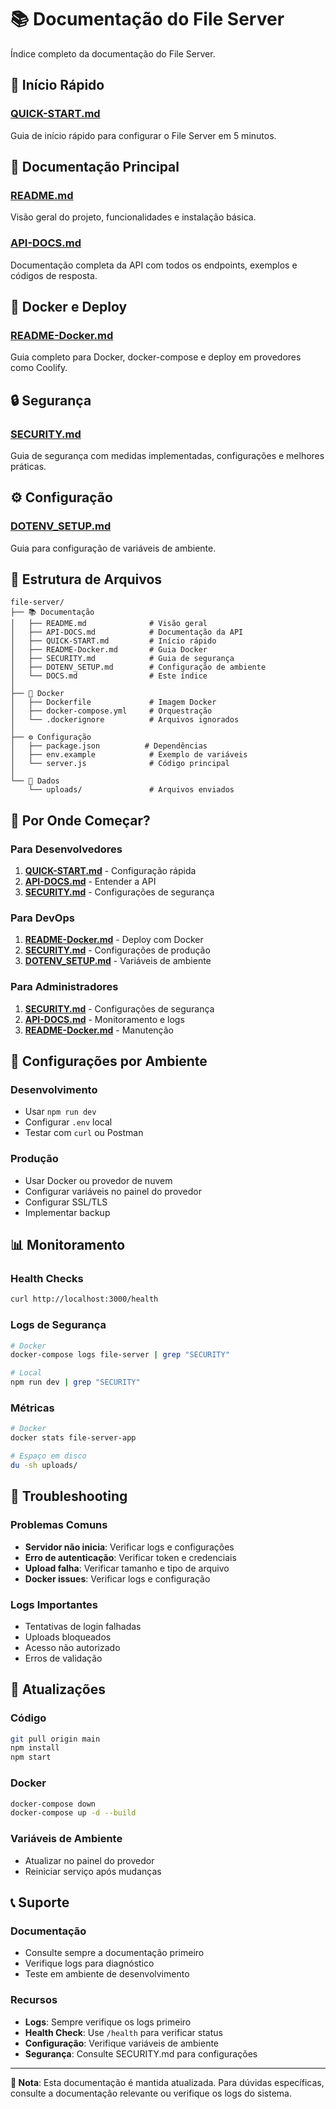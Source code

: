 # 📚 Documentação do File Server

Índice completo da documentação do File Server.

## 🚀 Início Rápido

### [QUICK-START.md](QUICK-START.md)

Guia de início rápido para configurar o File Server em 5 minutos.

## 📖 Documentação Principal

### [README.md](README.md)

Visão geral do projeto, funcionalidades e instalação básica.

### [API-DOCS.md](API-DOCS.md)

Documentação completa da API com todos os endpoints, exemplos e códigos de resposta.

## 🐳 Docker e Deploy

### [README-Docker.md](README-Docker.md)

Guia completo para Docker, docker-compose e deploy em provedores como Coolify.

## 🔒 Segurança

### [SECURITY.md](SECURITY.md)

Guia de segurança com medidas implementadas, configurações e melhores práticas.

## ⚙️ Configuração

### [DOTENV_SETUP.md](DOTENV_SETUP.md)

Guia para configuração de variáveis de ambiente.

## 📁 Estrutura de Arquivos

```
file-server/
├── 📚 Documentação
│   ├── README.md              # Visão geral
│   ├── API-DOCS.md            # Documentação da API
│   ├── QUICK-START.md         # Início rápido
│   ├── README-Docker.md       # Guia Docker
│   ├── SECURITY.md            # Guia de segurança
│   ├── DOTENV_SETUP.md        # Configuração de ambiente
│   └── DOCS.md                # Este índice
│
├── 🐳 Docker
│   ├── Dockerfile             # Imagem Docker
│   ├── docker-compose.yml     # Orquestração
│   └── .dockerignore          # Arquivos ignorados
│
├── ⚙️ Configuração
│   ├── package.json          # Dependências
│   ├── env.example            # Exemplo de variáveis
│   └── server.js              # Código principal
│
└── 📁 Dados
    └── uploads/               # Arquivos enviados
```

## 🎯 Por Onde Começar?

### Para Desenvolvedores

1. **[QUICK-START.md](QUICK-START.md)** - Configuração rápida
2. **[API-DOCS.md](API-DOCS.md)** - Entender a API
3. **[SECURITY.md](SECURITY.md)** - Configurações de segurança

### Para DevOps

1. **[README-Docker.md](README-Docker.md)** - Deploy com Docker
2. **[SECURITY.md](SECURITY.md)** - Configurações de produção
3. **[DOTENV_SETUP.md](DOTENV_SETUP.md)** - Variáveis de ambiente

### Para Administradores

1. **[SECURITY.md](SECURITY.md)** - Configurações de segurança
2. **[API-DOCS.md](API-DOCS.md)** - Monitoramento e logs
3. **[README-Docker.md](README-Docker.md)** - Manutenção

## 🔧 Configurações por Ambiente

### Desenvolvimento

- Usar `npm run dev`
- Configurar `.env` local
- Testar com `curl` ou Postman

### Produção

- Usar Docker ou provedor de nuvem
- Configurar variáveis no painel do provedor
- Configurar SSL/TLS
- Implementar backup

## 📊 Monitoramento

### Health Checks

```bash
curl http://localhost:3000/health
```

### Logs de Segurança

```bash
# Docker
docker-compose logs file-server | grep "SECURITY"

# Local
npm run dev | grep "SECURITY"
```

### Métricas

```bash
# Docker
docker stats file-server-app

# Espaço em disco
du -sh uploads/
```

## 🚨 Troubleshooting

### Problemas Comuns

- **Servidor não inicia**: Verificar logs e configurações
- **Erro de autenticação**: Verificar token e credenciais
- **Upload falha**: Verificar tamanho e tipo de arquivo
- **Docker issues**: Verificar logs e configuração

### Logs Importantes

- Tentativas de login falhadas
- Uploads bloqueados
- Acesso não autorizado
- Erros de validação

## 🔄 Atualizações

### Código

```bash
git pull origin main
npm install
npm start
```

### Docker

```bash
docker-compose down
docker-compose up -d --build
```

### Variáveis de Ambiente

- Atualizar no painel do provedor
- Reiniciar serviço após mudanças

## 📞 Suporte

### Documentação

- Consulte sempre a documentação primeiro
- Verifique logs para diagnóstico
- Teste em ambiente de desenvolvimento

### Recursos

- **Logs**: Sempre verifique os logs primeiro
- **Health Check**: Use `/health` para verificar status
- **Configuração**: Verifique variáveis de ambiente
- **Segurança**: Consulte SECURITY.md para configurações

---

**📝 Nota**: Esta documentação é mantida atualizada. Para dúvidas específicas, consulte a documentação relevante ou verifique os logs do sistema.
